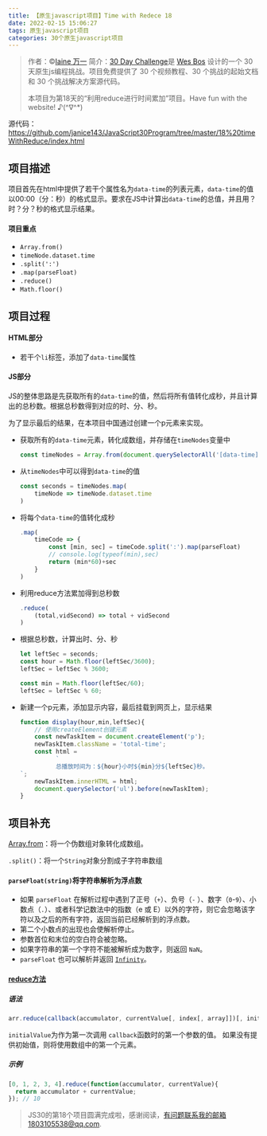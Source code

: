 ```yaml
---
title: 【原生javascript项目】Time with Redece 18
date: 2022-02-15 15:06:27
tags: 原生javascript项目
categories: 30个原生javascript项目
---
```


> 作者：©[Iaine 万一](https://github.com/janice143?tab=repositories)
> 简介：[30 Day Challenge](https://courses.wesbos.com/account)是 [Wes Bos](https://github.com/wesbos) 设计的一个 30 天原生js编程挑战。项目免费提供了 30 个视频教程、30 个挑战的起始文档和 30 个挑战解决方案源代码。
>
> 本项目为第18天的“利用reduce进行时间累加”项目。Have fun with the website! ♪(^∇^*)

源代码：https://github.com/janice143/JavaScript30Program/tree/master/18%20timeWithReduce/index.html

## 项目描述

项目首先在html中提供了若干个属性名为`data-time`的列表元素，`data-time`的值以00:00（分：秒）的格式显示。要求在JS中计算出`data-time`的总值，并且用？时？分？秒的格式显示结果。

#### 项目重点

- `Array.from()`
- `timeNode.dataset.time`
- `.split(':')`
- `.map(parseFloat)`
- `.reduce()`
- `Math.floor()`

## 项目过程

#### HTML部分

-  若干个`li`标签，添加了`data-time`属性

#### JS部分

JS的整体思路是先获取所有的`data-time`的值，然后将所有值转化成秒，并且计算出的总秒数。根据总秒数得到对应的时、分、秒。

为了显示最后的结果，在本项目中国通过创建一个p元素来实现。

- 获取所有的`data-time`元素，转化成数组，并存储在`timeNodes`变量中

  ```javascript
  const timeNodes = Array.from(document.querySelectorAll('[data-time]'));
  ```

- 从`timeNodes`中可以得到`data-time`的值

  ```javascript
  const seconds = timeNodes.map(
      timeNode => timeNode.dataset.time
  )
  ```

- 将每个`data-time`的值转化成秒

  ```javascript
  .map(
      timeCode => {
          const [min, sec] = timeCode.split(':').map(parseFloat)
          // console.log(typeof(min),sec)
          return (min*60)+sec
      }
  )
  ```

- 利用reduce方法累加得到总秒数

  ```javascript
  .reduce(
      (total,vidSecond) => total + vidSecond
  )
  ```

- 根据总秒数，计算出时、分、秒

  ```javascript
  let leftSec = seconds;
  const hour = Math.floor(leftSec/3600);
  leftSec = leftSec % 3600;
  
  const min = Math.floor(leftSec/60);
  leftSec = leftSec % 60;
  ```

- 新建一个p元素，添加显示内容，最后挂载到网页上，显示结果

  ```javascript
  function display(hour,min,leftSec){
      // 使用createElement创建元素
      const newTaskItem = document.createElement('p');
      newTaskItem.className = 'total-time';
      const html =
            `
            总播放时间为：${hour}小时${min}分${leftSec}秒。
  `;
      newTaskItem.innerHTML = html;
      document.querySelector('ul').before(newTaskItem);
  }
  ```

## 项目补充

[Array.from](https://developer.mozilla.org/zh-CN/docs/Web/JavaScript/Reference/Global_Objects/Array/from)：将一个伪数组对象转化成数组。

`.split()`：将一个`String`对象分割成子字符串数组

#### `parseFloat(string)`将字符串解析为浮点数

- 如果 `parseFloat` 在解析过程中遇到了正号（`+`）、负号（`-` ）、数字（`0`-`9`）、小数点（`.`）、或者科学记数法中的指数（e 或 E）以外的字符，则它会忽略该字符以及之后的所有字符，返回当前已经解析到的浮点数。
- 第二个小数点的出现也会使解析停止。
- 参数首位和末位的空白符会被忽略。
- 如果字符串的第一个字符不能被解析成为数字，则返回 `NaN`。
- `parseFloat` 也可以解析并返回 [`Infinity`](https://developer.mozilla.org/zh-CN/docs/Web/JavaScript/Reference/Global_Objects/Infinity)。

#### [reduce方法](https://developer.mozilla.org/zh-CN/docs/Web/JavaScript/Reference/Global_Objects/Array/Reduce)

##### 语法

```javascript
arr.reduce(callback(accumulator, currentValue[, index[, array]])[, initialValue])
```

`initialValue`为作为第一次调用 `callback`函数时的第一个参数的值。 如果没有提供初始值，则将使用数组中的第一个元素。

##### 示例

```javascript
[0, 1, 2, 3, 4].reduce(function(accumulator, currentValue){
  return accumulator + currentValue;
}); // 10
```

> JS30的第18个项目圆满完成啦，感谢阅读，有问题联系我的邮箱1803105538@qq.com.









